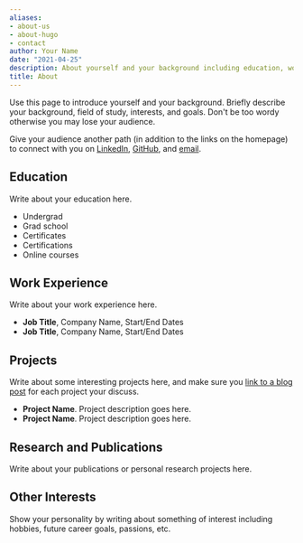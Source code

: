 ```yaml
---
aliases:
- about-us
- about-hugo
- contact
author: Your Name
date: "2021-04-25"
description: About yourself and your background including education, work experience, interests, etc.
title: About
---
```


Use this page to introduce yourself and your background. Briefly describe your background, field of study, interests, and goals. Don't be too wordy otherwise you may lose your audience.

Give your audience another path (in addition to the links on the homepage) to connect with you on [LinkedIn](https://www.linkedin.com/in/drmorris87/), [GitHub](https://www.github.com/dannymorris), and [email](mailto:dmorris10667@gmail.com).

## Education

Write about your education here.

- Undergrad
- Grad school
- Certificates
- Certifications
- Online courses

## Work Experience

Write about your work experience here.

- **Job Title**, Company Name, Start/End Dates
- **Job Title**, Company Name, Start/End Dates

## Projects

Write about some interesting projects here, and make sure you [link to a blog post](/post/2021-04-22-sample-rmd-covid) for each project your discuss.

- **Project Name**. Project description goes here.
- **Project Name**. Project description goes here.

## Research and Publications

Write about your publications or personal research projects here.

## Other Interests

Show your personality by writing about something of interest including hobbies, future career goals, passions, etc.